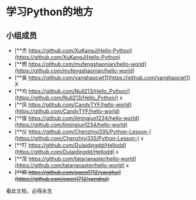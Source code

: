 # 学习Python的地方

## 小组成员
* [**杰 https://github.com/XuKangJ/Hello-Python](https://github.com/XuKangJ/Hello-Python)
* [**燃 https://github.com/mufengshaonian/hello-world](https://github.com/mufengshaonian/hello-world)
* [**昊 https://github.com/yanghaocwt1](https://github.com/yanghaocwt1) X
* [**均 https://github.com/Null213/Hello_Python/](https://github.com/Null213/Hello_Python/) x
* [**凤 https://github.com/CandyTYF/hello-world](https://github.com/CandyTYF/hello-world)
* [**俊 https://github.com/limingjun1234/hello-world](https://github.com/limingjun1234/hello-world)
* [**仪 https://github.com/Chenzhiyi335/Python-Lesson-](https://github.com/Chenzhiyi335/Python-Lesson-) x
* [**叮 https://github.com/Dulaidingdd/Hellodd](https://github.com/Dulaidingdd/Hellodd) x
* [**茂 https://github.com/tatarianaster/hello-world](https://github.com/tatarianaster/hello-world) x
* ~~[**辉 https://github.com/owen1712/yanghui](https://github.com/owen1712/yanghui)~~


看此文档，必得永生